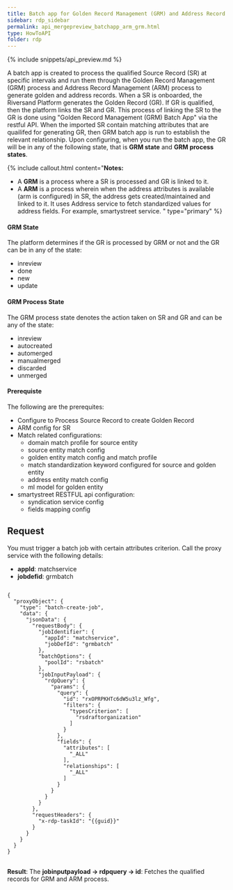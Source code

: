 ```yaml
---
title: Batch app for Golden Record Management (GRM) and Address Record Management (ARM) process
sidebar: rdp_sidebar
permalink: api_mergepreview_batchapp_arm_grm.html
type: HowToAPI
folder: rdp
---
```


{% include snippets/api_preview.md %}

A batch app is created to process the qualified Source Record (SR) at specific intervals and run them through the Golden Record Management (GRM) process and Address Record Management (ARM) process to generate golden and address records. When a SR is onboarded, the Riversand Platform generates the Golden Record (GR). If GR is qualified, then the platform links the SR and GR. This process of linking the SR to the GR is done using "Golden Record Management (GRM) Batch App" via the restful API. When the imported SR contain matching attributes that are quailifed for generating GR, then GRM batch app is run to establish the relevant relationship. Upon configuring, when you run the batch app, the GR will be in any of the following state, that is **GRM state** and **GRM process states**. 

{% include callout.html content="**Notes:** 
* A **GRM** is a process where a SR is processed and GR is linked to it.
* A **ARM** is a process wherein when the address attributes is available (arm is configured) in SR, the address gets created/maintained and linked to it. It uses Address service to fetch standardized values for address fields. For example, smartystreet service. 
" type="primary" %}
 
#### GRM State

The platform determines if the GR is processed by GRM or not and the GR can be in any of the state:
* inreview
* done
* new
* update

#### GRM Process State

The GRM process state denotes the action taken on SR and GR and can be any of the state:
* inreview
* autocreated
* automerged
* manualmerged
* discarded
* unmerged

#### Prerequiste

The following are the prerequites:

* Configure to Process Source Record to create Golden Record
* ARM config for SR
* Match related configurations:
  * domain match profile for source entity
  * source entity match config
  * golden entity match config and match profile
  * match standardization keyword configured for source and golden entity
  * address entity match config
  * ml model for golden entity
* smartystreet RESTFUL api configuration:
  * syndication service config
  * fields mapping config

## Request

You must trigger a batch job with certain attributes criterion. Call the proxy service with the following details:
* **appId**: matchservice 
* **jobdefid**: grmbatch

<pre>
<code>
{
  "proxyObject": {
    "type": "batch-create-job",
    "data": {
      "jsonData": {
        "requestBody": {
          "jobIdentifier": {
            "appId": "matchservice",
            "jobDefId": "grmbatch"
          },
          "batchOptions": {
            "poolId": "rsbatch"
          },
          "jobInputPayload": {
            "rdpQuery": {
              "params": {
                "query": {
                  "id": "rxOPRPKHTc6dW5u3lz_Wfg",
                  "filters": {
                    "typesCriterion": [
                      "rsdraftorganization"
                    ]
                  }
                },
                "fields": {
                  "attributes": [
                    "_ALL"
                  ],
                  "relationships": [
                    "_ALL"
                  ]
                }
              }
            }
          }
        },
        "requestHeaders": {
          "x-rdp-taskId": "{{guid}}"
        }
      }
    }
  }
}
</code>
</pre>

**Result**: The **jobinputpayload -> rdpquery -> id**: Fetches the qualified records for GRM and ARM process. 

